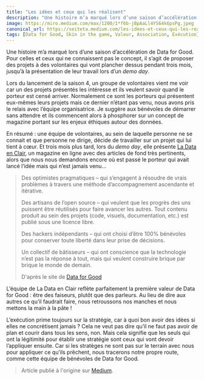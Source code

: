 ```yaml
---
title: "Les idées et ceux qui les réalisent"
description: "Une histoire m’a marqué lors d’une saison d’accélération de Data for Good."
image: https://miro.medium.com/max/1200/1*f6b-jBpAaLl4YS64k6psPg.jpeg
canonical_url: https://seiteta.medium.com/les-idees-et-ceux-qui-les-realisent-759b9520ca9f
tags: [Data for Good, Skin in the game, Valeur, Association, Exécution]
---
```


Une histoire m’a marqué lors d’une saison d’accélération de Data for Good. Pour celles et ceux qui ne connaissent pas le concept, il s’agit de proposer des projets à des volontaires qui vont plancher dessus pendant trois mois, jusqu’à la présentation de leur travail lors d’un _demo day_.

Lors du lancement de la saison 4, un groupe de volontaires vient me voir car un des projets présentés les intéresse et ils veulent savoir quand le porteur est censé arriver. Normalement ce sont les porteurs qui présentent eux-mêmes leurs projets mais ce dernier n’étant pas venu, nous avons pris le relais avec l’équipe organisatrice. Je suggère aux bénévoles de démarrer sans attendre et ils commencent alors à phosphorer sur un concept de magazine portant sur les enjeux éthiques autour des données.

En résumé : une équipe de volontaires, au sein de laquelle personne ne se connait et que personne ne dirige, décide de travailler sur un projet qui lui tient à cœur. Et trois mois plus tard, lors du _demo day_, elle présente [La Data en Clair](http://ladataenclair.fr/), un magazine en ligne avec des articles de fond très pertinents, alors que nous nous demandons encore où est passé le porteur qui avait lancé l’idée mais qui n’est jamais venu…

> Des optimistes pragmatiques – qui s’engagent à résoudre de vrais problèmes à travers une méthode d’accompagnement ascendante et itérative.
>
>Des artisans de l’open source – qui veulent que les progrès des uns puissent être réutilisés pour faire avancer les autres. Tout contenu produit au sein des projets (code, visuels, documentation, etc.) est publié sous une licence libre.
>
>Des hackers indépendants – qui ont choisi d’être 100% bénévoles pour conserver toute liberté dans leur prise de décisions.
>
>Un collectif de bâtisseurs – qui ont conscience que la technologie n’est pas la réponse à tout, mais qui veulent construire brique par brique le monde de demain.
>
> D'après le site de [Data for Good](dataforgood.fr/)


L’équipe de La Data en Clair reflète parfaitement la première valeur de Data for Good : être des faiseurs, plutôt que des parleurs. Au lieu de dire aux autres ce qu’il faudrait faire, nous retroussons nos manches et nous mettons la main à la pâte !

L’exécution prime toujours sur la stratégie, car à quoi bon avoir des idées si elles ne concrétisent jamais ? Cela ne veut pas dire qu’il ne faut pas avoir de plan et courir dans tous les sens, non. Mais cela signifie que les seuls qui ont la légitimité pour établir une stratégie sont ceux qui vont devoir l’appliquer ensuite. Car si les stratèges ne sont pas sur le terrain avec nous pour appliquer ce qu’ils prêchent, nous tracerons notre propre route, comme cette équipe de bénévoles de Data for Good.

> Article publié à l'origine sur [Medium](https://seiteta.medium.com/les-idees-et-ceux-qui-les-realisent-759b9520ca9f).
